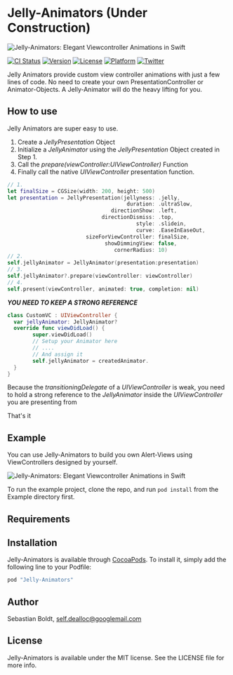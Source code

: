 # Jelly-Animators (Under Construction)

![Jelly-Animators: Elegant Viewcontroller Animations in Swift](https://github.com/SebastianBoldt/Jelly-Animators/blob/master/Github/Jellyfish.png)

[![CI Status](https://travis-ci.org/SebastianBoldt/Jelly-Animators.svg?style=flat)](https://travis-ci.org/SebastianBoldt/Jelly-Animators)
[![Version](https://img.shields.io/cocoapods/v/Jelly-Animators.svg?style=flat)](http://cocoapods.org/pods/Jelly-Animators)
[![License](https://img.shields.io/cocoapods/l/Jelly-Animators.svg?style=flat)](http://cocoapods.org/pods/Jelly-Animators)
[![Platform](https://img.shields.io/cocoapods/p/Jelly-Animators.svg?style=flat)](http://cocoapods.org/pods/Jelly-Animators)
[![Twitter](https://img.shields.io/badge/twitter-@sebastianboldt-blue.svg?style=flat)](http://twitter.com/sebastianboldt)

Jelly Animators provide custom view controller animations with just a few lines of code. 
No need to create your own PresentationController or Animator-Objects.
A Jelly-Animator will do the heavy lifting for you.

## How to use 

Jelly Animators are super easy to use. 

1. Create a *JellyPresentation* Object
2. Initialize a *JellyAnimator* using the *JellyPresentation* Object created in Step 1.
3. Call the *prepare(viewController:UIViewController)* Function
4. Finally call the native *UIViewController* presentation function.

```swift
// 1.
let finalSize = CGSize(width: 200, height: 500)
let presentation = JellyPresentation(jellyness: .jelly,
                                      duration: .ultraSlow,
                                 directionShow: .left,
                              directionDismiss: .top,
                                         style: .slidein,
                                         curve: .EaseInEaseOut,
                         sizeForViewController: finalSize,
                               showDimmingView: false,
                                  cornerRadius: 10)
// 2.          
self.jellyAnimator = JellyAnimator(presentation:presentation)
// 3.
self.jellyAnimator?.prepare(viewController: viewController)
// 4.
self.present(viewController, animated: true, completion: nil)
```

***YOU NEED TO KEEP A STRONG REFERENCE***

```swift 
class CustomVC : UIViewController {
  var jellyAnimator: JellyAnimator?
  override func viewDidLoad() {
        super.viewDidLoad()
        // Setup your Animator here 
        // ....
        // And assign it
        self.jellyAnimator = createdAnimator.
  }
}
```
Because the *transitioningDelegate* of a *UIViewController* is weak, you need to 
hold a strong reference to the *JellyAnimator* inside the *UIViewController* you are presenting from

That's it

## Example

You can use Jelly-Animators to build you own Alert-Views using ViewControllers designed by yourself.

![Jelly-Animators: Elegant Viewcontroller Animations in Swift](https://github.com/SebastianBoldt/Jelly-Animators/blob/master/Github/Example.gif?raw=true)

To run the example project, clone the repo, and run `pod install` from the Example directory first.

## Requirements

## Installation

Jelly-Animators is available through [CocoaPods](http://cocoapods.org). To install
it, simply add the following line to your Podfile:

```ruby
pod "Jelly-Animators"
```

## Author

Sebastian Boldt, self.dealloc@googlemail.com

## License

Jelly-Animators is available under the MIT license. See the LICENSE file for more info.

